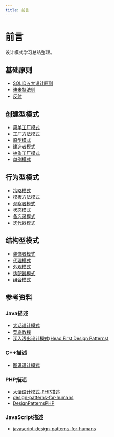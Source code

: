 ```yaml
---
title: 前言
---
```

# 前言
设计模式学习总结整理。  

## 基础原则
* [SOLID五大设计原则](./基础原则/solid.md)
* [迪米特法则](./基础原则/迪米特法则.md)
* [反射](./基础原则/反射/read.md)

## 创建型模式
* [简单工厂模式](./创建型模式/简单工厂模式/read.md)
* [工厂方法模式](./创建型模式/工厂方法模式.md)
* [原型模式](./创建型模式/原型模式.md)
* [建造者模式](./创建型模式/建造者模式.md)
* [抽象工厂模式](./创建型模式/抽象工厂模式/read.md)
* [单例模式](./创建型模式/单例模式/read.md)

## 行为型模式
* [策略模式](./行为型模式/策略模式.md)
* [模板方法模式](./行为型模式/模板方法模式.md)
* [观察者模式](./行为型模式/观察者模式.md)
* [状态模式](./行为型模式/状态模式/read.md)
* [备忘录模式](./行为型模式/备忘录模式/read.md)
* [迭代器模式](./行为型模式/迭代器模式/read.md)

## 结构型模式
* [装饰者模式](./结构型模式/装饰者模式.md)
* [代理模式](./结构型模式/代理模式.md)
* [外观模式](./结构型模式/外观模式.md)
* [适配器模式](./结构型模式/适配器模式/read.md)
* [组合模式](./结构型模式/组合模式/read.md)

## 参考资料

### Java描述
* [大话设计模式]()
* [菜鸟教程](https://www.runoob.com/design-pattern/design-pattern-tutorial.html)
* [深入浅出设计模式(Head First Design Patterns)]()

### C++描述
* [图说设计模式](https://design-patterns.readthedocs.io/zh_CN/latest/creational_patterns/builder.html)

### PHP描述
* [大话设计模式-PHP描述](https://hulin.gitbook.io/design-patterns-by-php/)
* [design-patterns-for-humans](https://github.com/kamranahmedse/design-patterns-for-humans)
* [DesignPatternsPHP](https://github.com/domnikl/DesignPatternsPHP)

### JavaScript描述
* [javascript-design-patterns-for-humans](https://github.com/sohamkamani/javascript-design-patterns-for-humans#-builder)

